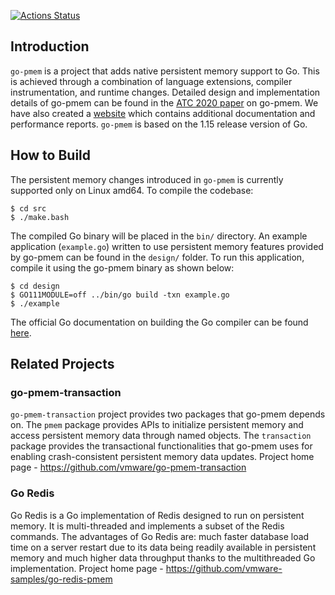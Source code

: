 [![Actions Status](https://github.com/jerrinsg/go-pmem/workflows/CI/badge.svg)](https://github.com/jerrinsg/go-pmem/actions)

## Introduction
`go-pmem` is a project that adds native persistent memory support to Go. This is
achieved through a combination of language extensions, compiler instrumentation,
and runtime changes. Detailed design and implementation details of go-pmem
can be found in the [ATC 2020 paper](https://www.usenix.org/conference/atc20/presentation/george)
on go-pmem. We have also created a [website](https://vmware.github.io/persistent-memory-projects/)
which contains additional documentation and performance reports. `go-pmem` is
based on the 1.15 release version of Go.

## How to Build
The persistent memory changes introduced in `go-pmem` is currently supported
only on Linux amd64. To compile the codebase:
```
$ cd src
$ ./make.bash
```
The compiled Go binary will be placed in the `bin/` directory. An example
application (`example.go`) written to use persistent memory features provided by
go-pmem can be found in the `design/` folder. To run this application, compile
it using the go-pmem binary as shown below:
```
$ cd design
$ GO111MODULE=off ../bin/go build -txn example.go
$ ./example
```
The official Go documentation on building the Go compiler can be found
[here](https://golang.org/doc/install/source).

## Related Projects
### go-pmem-transaction
`go-pmem-transaction` project provides two packages that go-pmem depends on.
The `pmem` package provides APIs to initialize persistent memory and access
persistent memory data through named objects. The `transaction` package provides
the transactional functionalities that go-pmem uses for enabling crash-consistent
persistent memory data updates.
Project home page - https://github.com/vmware/go-pmem-transaction
### Go Redis
Go Redis is a Go implementation of Redis designed to run on persistent memory.
It is multi-threaded and implements a subset of the Redis commands. The
advantages of Go Redis are: much faster database load time on a server restart
due to its data being readily available in persistent memory and much higher
data throughput thanks to the multithreaded Go implementation.
Project home page - https://github.com/vmware-samples/go-redis-pmem
